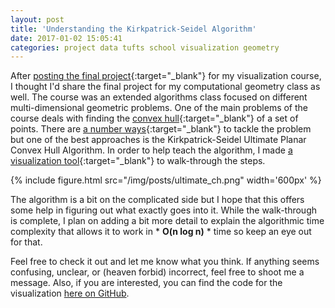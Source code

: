 ```yaml
---
layout: post
title: 'Understanding the Kirkpatrick-Seidel Algorithm'
date: 2017-01-02 15:05:41
categories: project data tufts school visualization geometry
---
```


After [posting the final project](/2016/12/21/drunken-world.html){:target="_blank"} for my visualization course, I thought I'd share the final project for my computational geometry class as well. The course was an extended algorithms class focused on different multi-dimensional geometric problems. One of the main problems of the course deals with finding the [convex hull](https://www.google.com/url?sa=t&rct=j&q=&esrc=s&source=web&cd=3&ved=0ahUKEwiu3ZevhLPRAhVqjVQKHaydD5sQFggiMAI&url=https%3A%2F%2Fen.wikipedia.org%2Fwiki%2FConvex_hull&usg=AFQjCNHY-Q21jGIY6WB3-f_T_UOeqEdizA&sig2=kVnHSPSGaReTmQc8N-kBRA&bvm=bv.142059868,d.cGw){:target="_blank"} of a set of points. There are [a number ways](https://www.youtube.com/watch?v=ZnTiWcIznEQ){:target="_blank"} to tackle the problem but one of the best approaches is the Kirkpatrick-Seidel Ultimate Planar Convex Hull Algorithm. In order to help teach the algorithm, I made [a visualization tool](http://ben-tanen.github.io/UltimateConvexHull/){:target="_blank"} to walk-through the steps.

{% include figure.html src="/img/posts/ultimate_ch.png" width='600px' %}

The algorithm is a bit on the complicated side but I hope that this offers some help in figuring out what exactly goes into it. While the walk-through is complete, I plan on adding a bit more detail to explain the algorithmic time complexity that allows it to work in * **O(n log n)** * time so keep an eye out for that.

Feel free to check it out and let me know what you think. If anything seems confusing, unclear, or (heaven forbid) incorrect, feel free to shoot me a message. Also, if you are interested, you can find the code for the visualization [here on GitHub](https://github.com/ben-tanen/UltimateConvexHull).




